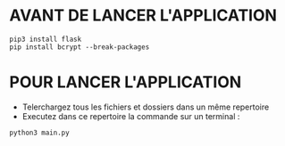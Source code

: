 # AVANT DE LANCER L'APPLICATION
```
pip3 install flask
pip install bcrypt --break-packages
```

# POUR LANCER L'APPLICATION

- Telerchargez tous les fichiers et dossiers dans un même repertoire
- Executez dans ce repertoire la commande sur un terminal :
```
python3 main.py
```
